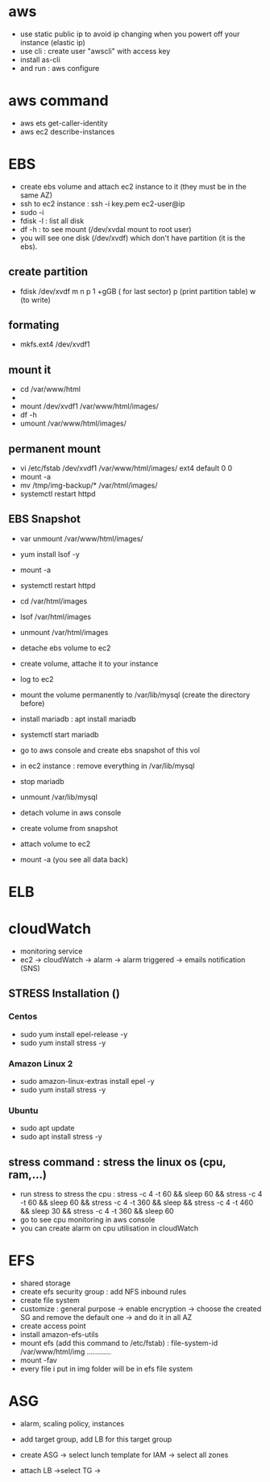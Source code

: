 # aws
- use static public ip to avoid ip changing when you powert off your instance (elastic ip)
- use cli : create user "awscli" with access key
- install as-cli 
- and run : aws configure

# aws command
- aws ets get-caller-identity
- aws ec2 describe-instances

# EBS
- create ebs volume and attach ec2 instance to it (they must be in the same AZ)
- ssh to ec2 instance : ssh -i key.pem ec2-user@ip 
- sudo -i
- fdisk -l : list all disk
- df -h : to see mount (/dev/xvdal mount to root user)
- you will see one disk (/dev/xvdf) which don't have partition (it is the ebs). 

## create partition
-  fdisk /dev/xvdf
  m
  n
  p
  1
  +gGB ( for last sector)
  p (print partition table)
  w (to write)
## formating 
- mkfs.ext4  /dev/xvdf1

## mount it
- cd /var/www/html
- 
- mount /dev/xvdf1 /var/www/html/images/
- df -h
- umount /var/www/html/images/

## permanent mount
- vi /etc/fstab
  /dev/xvdf1 /var/www/html/images/  ext4 default   0 0
- mount -a 
- mv /tmp/img-backup/* /var/html/images/
- systemctl restart httpd

## EBS Snapshot
- var unmount /var/www/html/images/
- yum install lsof -y
- mount -a 
- systemctl restart httpd
- cd /var/html/images
- lsof /var/html/images
- unmount /var/html/images

- detache ebs volume to ec2
- create volume, attache it to your instance
- log to ec2
- mount the volume permanently to /var/lib/mysql (create the directory before)
- install mariadb : apt install mariadb
- systemctl start mariadb
- go to aws console and create ebs snapshot of this vol

- in ec2 instance : remove everything in /var/lib/mysql
- stop mariadb
- unmount /var/lib/mysql
- detach volume in aws console

- create volume from snapshot
- attach volume to ec2
- mount -a (you see all data back)

# ELB

# cloudWatch
- monitoring service
- ec2 -> cloudWatch -> alarm -> alarm triggered -> emails notification (SNS)
## STRESS Installation ()
### Centos
- sudo yum install epel-release -y
- sudo yum install stress -y

### Amazon Linux 2
- sudo amazon-linux-extras install epel -y
- sudo yum install stress -y

### Ubuntu
- sudo apt update
- sudo apt install stress -y

## stress command : stress the linux os (cpu, ram,...)
- run stress to stress the cpu : stress -c 4 -t 60 && sleep 60 && stress -c 4 -t 60 && sleep 60 && stress -c 4 -t 360 && sleep  && stress -c 4 -t 460 && sleep 30 && stress -c 4 -t 360 && sleep 60
- go to see cpu monitoring in aws console
- you can create alarm on cpu utilisation in cloudWatch

# EFS
- shared storage
- create efs security group : add NFS inbound rules
- create file system
- customize : general purpose -> enable encryption -> choose the created SG  and remove the default one -> and do it in all AZ 
- create access point 
- install amazon-efs-utils
- mount efs (add this command to /etc/fstab) : file-system-id /var/www/html/img ............
- mount -fav
- every file i put in img folder will be in efs file system

# ASG
- alarm, scaling policy, instances 

- add target group, add LB for this target group
- create ASG -> select lunch template for IAM -> select all zones
- attach LB ->select TG ->


